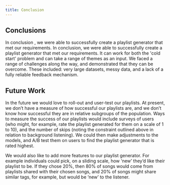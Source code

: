 ```yaml
---
title: Conclusion
---
```


## Conclusions
In conclusion , we were able to successfully create a playlist generator that met our requirements. In conclusion, we were able to successfully create a playlist generator that met our requirements. It can work for both the 'cold start' problem and can take a range of themes as an input. We faced a range of challenges along the way, and demonstrated that they can be overcome. These included: very large datasets, messy data, and a lack of a fully reliable feedback mechanism. 


## Future Work

In the future we would love to roll-out and user-test our playlists. At present, we don’t have a measure of how successful our playlists are, and we don’t know how successful they are in relative subgroups of the population. Ways to measure the success of our playlists would include surveys of users (who might, for example, rate the playlist generated for them on a scale of 1 to 10), and the number of skips (noting the constraint outlined above in relation to background listening). We could then make adjustments to the models, and A/B test them on users to find the playlist generator that is rated highest. 

We would also like to add more features to our playlist generator. For example individuals could pick, on a sliding scale, how ‘new’ they’d like their playlist to be. If they chose 20%, then 80% of songs would come from playlists shared with their chosen songs, and 20% of songs might share similar tags, for example, but would be ‘new’ to the listener. 

